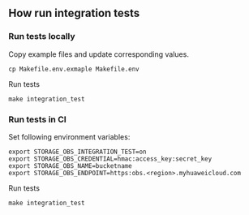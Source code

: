 ## How run integration tests

### Run tests locally

Copy example files and update corresponding values.

```shell
cp Makefile.env.exmaple Makefile.env
```

Run tests

```shell
make integration_test
```

### Run tests in CI

Set following environment variables:

```shell
export STORAGE_OBS_INTEGRATION_TEST=on
export STORAGE_OBS_CREDENTIAL=hmac:access_key:secret_key
export STORAGE_OBS_NAME=bucketname
export STORAGE_OBS_ENDPOINT=https:obs.<region>.myhuaweicloud.com
```

Run tests

```shell
make integration_test
```
